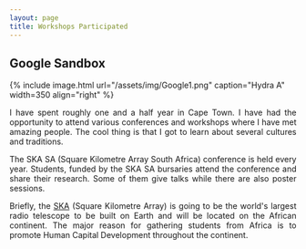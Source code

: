 ```yaml
---
layout: page
title: Workshops Participated
---
```

## Google Sandbox


{% include image.html url="/assets/img/Google1.png" caption="Hydra A" width=350 align="right" %}


<p align="justify"> I have spent roughly one and a half year in Cape Town. I have had the opportunity to attend various conferences and workshops where I have met amazing people. The cool thing is that I got to learn about several cultures and traditions. </p>

<p align="justify"> The SKA SA (Square Kilometre Array South Africa) conference is held every year. Students, funded by the SKA SA bursaries attend the conference and share their research. Some of them give talks while there are also poster sessions. </p>

<p align="justify">Briefly, the <a href="https://www.skatelescope.org/">SKA</a> (Square Kilometre Array) is going to be the world's largest radio telescope to be built on Earth and will be located on the African continent. The major reason for gathering students from Africa is to promote Human Capital Development throughout the continent.</p>
